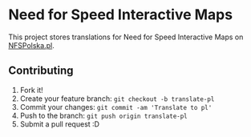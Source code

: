 # Need for Speed Interactive Maps
This project stores translations for Need for Speed Interactive Maps on [NFSPolska.pl](https://nfspolska.pl).

## Contributing
1. Fork it!
2. Create your feature branch: `git checkout -b translate-pl`
3. Commit your changes: `git commit -am 'Translate to pl'`
4. Push to the branch: `git push origin translate-pl`
5. Submit a pull request :D
